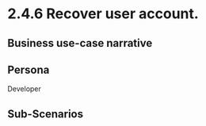 # 2.4.6 Recover user account. 

## Business use-case narrative


## Persona
Developer

## Sub-Scenarios

